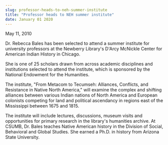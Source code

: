 ```yaml
---
slug: professor-heads-to-neh-summer-institute
title: "Professor heads to NEH summer institute"
date: January 01 2020
---
```


<p>May 11, 2010
</p><p>Dr. Rebecca Bales has been selected to attend a summer institute for university professors at the Newberry Library's D'Arcy McNickle Center for American Indian History in Chicago.
</p><p>She is one of 25 scholars drawn from across academic disciplines and institutions selected to attend the institute, which is sponsored by the National Endowment for the Humanities.
</p><p>The institute, "From Metacom to Tecumseh: Alliances, Conflicts, and Resistance in Native North America," will examine the complex and shifting alliances between various Indian nations of North America and European colonists competing for land and political ascendancy in regions east of the Mississippi between 1675 and 1815.
</p><p>The institute will include lectures, discussions, museum visits and opportunities for primary research in the library's humanities archive. At CSUMB, Dr. Bales teaches Native American history in the Division of Social, Behavioral and Global Studies. She earned a Ph.D. in history from Arizona State University.
</p><p> 
</p>
